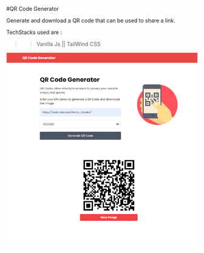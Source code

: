 #QR Code Generator

Generate and download a QR code that can be used to share a link.

TechStacks used are :
>> Vanilla Js  ||
>> TailWind CSS



<img src="img/screen.png">

